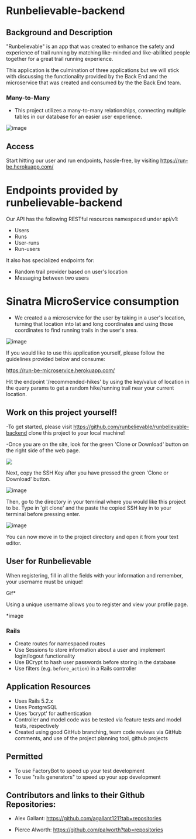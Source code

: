 # Runbelievable-backend

## Background and Description

"Runbelievable" is an app that was created to enhance the safety and experience of trail running by matching like-minded and like-abilitied people together for a great trail running experience. 

This application is the culmination of three applications but we will stick with discussing the functionality provided by the Back End and the microservice that was created and consumed by the the Back End team. 

### Many-to-Many
* This project utilizes a many-to-many relationships, connecting multiple tables in our database for an easier user experience.

![image](https://user-images.githubusercontent.com/52808022/83548986-ce990680-a4c1-11ea-9b8d-ff522c30f20b.png)

## Access
Start hitting our user and run endpoints, hassle-free, by visiting https://run-be.herokuapp.com/

# Endpoints provided by runbelievable-backend
Our API has the following RESTful resources namespaced under api/v1:
  - Users
  - Runs
  - User-runs
  - Run-users
  
It also has specialized endpoints for:
  - Random trail provider based on user's location
  - Messaging between two users
  
# Sinatra MicroService consumption
 - We created a a microservice for the user by taking in a user's location, turning that location into lat and long coordinates and using those coordinates to find running trails in the user's area.
 
 ![image](https://user-images.githubusercontent.com/52808022/83551036-02296000-a4c5-11ea-8bc0-7907e4892300.png)
 
 If you would like to use this application yourself, please follow the guidelines provided below and consume:
 
 https://run-be-microservice.herokuapp.com/
 
 Hit the endpoint '/recommended-hikes' by using the key/value of location in the query params to get a random hike/running  trail near your current location.
 
## Work on this project yourself!
-To get started, please visit https://github.com/runbelievable/runbelievable-backend clone this project to your local machine!

-Once you are on the site, look for the green 'Clone or Download' button on the right side of the web page.

![](https://media.giphy.com/media/YmVGxGSfyUhC8nr7kD/giphy.gif)

Next, copy the SSH Key after you have pressed the green 'Clone or Download' button.

![image](https://user-images.githubusercontent.com/52808022/83550110-8da1f180-a4c3-11ea-959c-5ef198f6363d.png)

Then, go to the directory in your temrinal where you would like
this project to be. Type in 'git clone' and the paste the copied SSH key in to your terminal before pressing enter.

![image](https://user-images.githubusercontent.com/52808022/83549831-271cd380-a4c3-11ea-84cd-4ddc5cd9c007.png)

You can now move in to the project directory and open it from your text editor.

## User for Runbelievable
When registering, fill in all the fields with your information and remember, your username must be unique!

Gif*

Using a unique username allows you to register and view your profile page.

*image

### Rails
* Create routes for namespaced routes
* Use Sessions to store information about a user and implement login/logout functionality
* Use BCrypt to hash user passwords before storing in the database
* Use filters (e.g. `before_action`) in a Rails controller

## Application Resources

- Uses Rails 5.2.x
- Uses PostgreSQL
- Uses 'bcrypt' for authentication
- Controller and model code was be tested via feature tests and model tests, respectively
- Created using good GitHub branching, team code reviews via GitHub comments, and use of the project planning tool, github projects

## Permitted

- To use FactoryBot to speed up your test development
- To use "rails generators" to speed up your app development

## Contributors and links to their Github Repositories:

* Alex Gallant: https://github.com/agallant121?tab=repositories

* Pierce Alworth: https://github.com/palworth?tab=repositories


